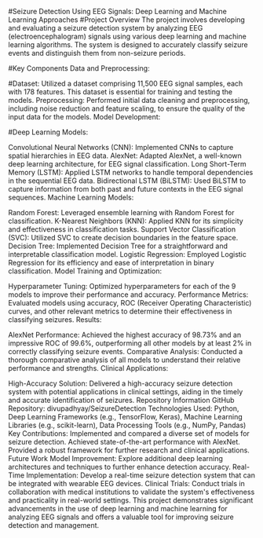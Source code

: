 #Seizure Detection Using EEG Signals: Deep Learning and Machine Learning Approaches
#Project Overview
The project involves developing and evaluating a seizure detection system by analyzing EEG (electroencephalogram) signals using various deep learning and machine learning algorithms. The system is designed to accurately classify seizure events and distinguish them from non-seizure periods.

#Key Components
Data and Preprocessing:

#Dataset: Utilized a dataset comprising 11,500 EEG signal samples, each with 178 features. This dataset is essential for training and testing the models.
Preprocessing: Performed initial data cleaning and preprocessing, including noise reduction and feature scaling, to ensure the quality of the input data for the models.
Model Development:

#Deep Learning Models:

Convolutional Neural Networks (CNN): Implemented CNNs to capture spatial hierarchies in EEG data.
AlexNet: Adapted AlexNet, a well-known deep learning architecture, for EEG signal classification.
Long Short-Term Memory (LSTM): Applied LSTM networks to handle temporal dependencies in the sequential EEG data.
Bidirectional LSTM (BiLSTM): Used BiLSTM to capture information from both past and future contexts in the EEG signal sequences.
Machine Learning Models:

Random Forest: Leveraged ensemble learning with Random Forest for classification.
K-Nearest Neighbors (KNN): Applied KNN for its simplicity and effectiveness in classification tasks.
Support Vector Classification (SVC): Utilized SVC to create decision boundaries in the feature space.
Decision Tree: Implemented Decision Tree for a straightforward and interpretable classification model.
Logistic Regression: Employed Logistic Regression for its efficiency and ease of interpretation in binary classification.
Model Training and Optimization:

Hyperparameter Tuning: Optimized hyperparameters for each of the 9 models to improve their performance and accuracy.
Performance Metrics: Evaluated models using accuracy, ROC (Receiver Operating Characteristic) curves, and other relevant metrics to determine their effectiveness in classifying seizures.
Results:

AlexNet Performance: Achieved the highest accuracy of 98.73% and an impressive ROC of 99.6%, outperforming all other models by at least 2% in correctly classifying seizure events.
Comparative Analysis: Conducted a thorough comparative analysis of all models to understand their relative performance and strengths.
Clinical Applications:

High-Accuracy Solution: Delivered a high-accuracy seizure detection system with potential applications in clinical settings, aiding in the timely and accurate identification of seizures.
Repository Information
GitHub Repository: divupadhyay/SeizureDetection
Technologies Used: Python, Deep Learning Frameworks (e.g., TensorFlow, Keras), Machine Learning Libraries (e.g., scikit-learn), Data Processing Tools (e.g., NumPy, Pandas)
Key Contributions:
Implemented and compared a diverse set of models for seizure detection.
Achieved state-of-the-art performance with AlexNet.
Provided a robust framework for further research and clinical applications.
Future Work
Model Improvement: Explore additional deep learning architectures and techniques to further enhance detection accuracy.
Real-Time Implementation: Develop a real-time seizure detection system that can be integrated with wearable EEG devices.
Clinical Trials: Conduct trials in collaboration with medical institutions to validate the system's effectiveness and practicality in real-world settings.
This project demonstrates significant advancements in the use of deep learning and machine learning for analyzing EEG signals and offers a valuable tool for improving seizure detection and management.
